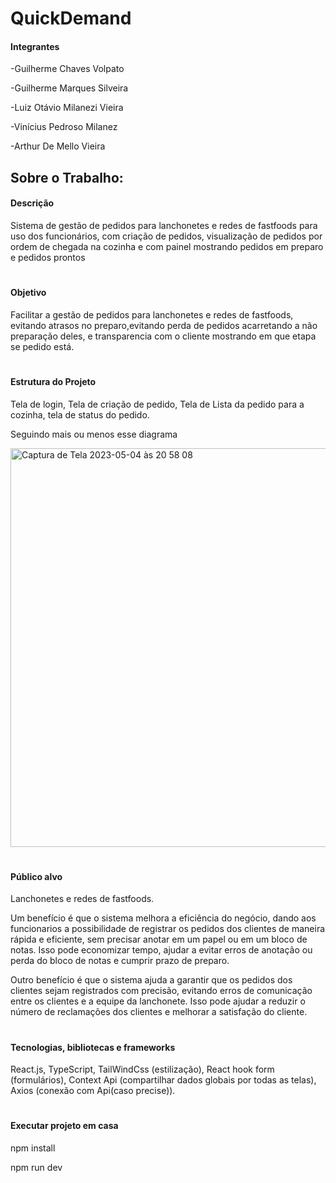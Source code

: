 # QuickDemand
#### Integrantes

-Guilherme Chaves Volpato

-Guilherme Marques Silveira

-Luiz Otávio Milanezi Vieira

-Vinícius Pedroso Milanez

-Arthur De Mello Vieira

## Sobre o Trabalho:

#### Descrição
Sistema de gestão de pedidos para lanchonetes e redes de fastfoods para uso dos funcionários, com criação de pedidos, visualização de pedidos por ordem de chegada na cozinha e com painel mostrando pedidos em preparo e pedidos prontos 
# 
#### Objetivo
Facilitar a gestão de pedidos para lanchonetes e redes de fastfoods, evitando atrasos no preparo,evitando perda de pedidos acarretando a não preparação deles, e transparencia com o cliente mostrando em que etapa se pedido está.
#
#### Estrutura do Projeto 
Tela de login, Tela de criação de pedido, Tela de Lista da pedido para a cozinha, tela de status do pedido.

Seguindo mais ou menos esse diagrama

<img width="638" alt="Captura de Tela 2023-05-04 às 20 58 08" src="https://user-images.githubusercontent.com/51752403/236355114-026ad73e-21e1-468f-aace-34147d76fbd0.png">

#
#### Público alvo 
Lanchonetes e redes de fastfoods. 

Um benefício é que o sistema melhora a eficiência do negócio, dando aos funcionarios a possibilidade de  registrar os pedidos dos clientes de maneira rápida e eficiente, sem precisar anotar em um papel ou em um bloco de notas. Isso pode economizar tempo, ajudar a evitar erros de anotação ou perda do bloco de notas e cumprir prazo de preparo.

Outro benefício é que o sistema ajuda a garantir que os pedidos dos clientes sejam registrados com precisão, evitando erros de comunicação entre os clientes e a equipe da lanchonete. Isso pode ajudar a reduzir o número de reclamações dos clientes e melhorar a satisfação do cliente.
#
#### Tecnologias, bibliotecas e frameworks 
React.js, TypeScript, TailWindCss (estilização), React hook form (formulários), Context Api (compartilhar dados globais por todas as telas), Axios (conexão com Api(caso precise)).

#
#### Executar projeto em casa
npm install

npm run dev

